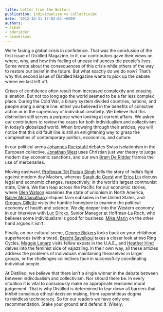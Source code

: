 ```yaml
---
title: Letter from the Editors
publication: Individualism vs Collectivism
date: '2012-10-31 17:02:03 +0000'
authors:
- sshah
- bderidder
- bsavelkoul
---
```


We’re facing a global crisis in confidence. That was the conclusion of the first issue of Distilled Magazine. In it, our contributors gave their views on where, why, and how this feeling of unease influences the people's lives. Some wrote about the consequences of this crisis while others of the way to restore our belief in the future. But what exactly do we do now? That’s why this second issue of Distilled Magazine wants to pick up the debate where we last left off.

Crises of confidence often result from increased complexity and ensuing alienation. But not too long ago the world seemed to be a far less complex place. During the Cold War, a binary system divided countries, nations, and people along a simple line: either you believed in the benefits of collective action or in the supremacy of individual creativity. We believe that this distinction still serves a purpose when looking at current affairs. We asked our contributors to review the cases for both individualism and collectivism in today’s globalized world. When browsing through their articles, you will notice that this old fault line is still an enlightening way to grasp the complexities of contemporary politics, economics, and culture.

In our political arena [Johannes Ruckstuhl](http://distilledmagazine.com/the-clockwork-island-in-the-heart-of-europe) debates Swiss isolationism in the European collective, <a href="http://distilledmagazine.com/targeting-people-or-peoples-a-christian-view" target="_blank">Jonathan West</a> uses Christian just war theory to judge modern day economic sanctions, and our own <a href="http://distilledmagazine.com/private-military-companies-and-the-modern-machiavellism" target="_blank">Bram De Ridder</a> frames the use of mercenaries.

Moving eastward, <a href="http://distilledmagazine.com/the-maoist-insurgency-in-india-and-the-prospect-of-peace" target="_blank">Professor Tej Pratap Singh</a> tells the story of India’s fight against modern day Maoism, whereas <a href="http://distilledmagazine.com/chinas-constitution-looking-for-purpose" target="_blank">Sarah de Geest</a> and <a href="http://distilledmagazine.com/state-capitalism-in-china" target="_blank">Erica Lin</a> discuss legal and economic changes, respectively, in the world’s largest communist state, China. We then leap across the Pacific for our economic stories, where <a href="http://distilledmagazine.com/e-pluribus-union/" target="_blank">Glen Watson</a> examines the state of unionism in North America,  <a href="http://distilledmagazine.com/the-animal-farm" target="_blank">Bailey McClanathan </a>critiques farm subsidies in the United States, and <a href="http://distilledmagazine.com/of-hornets-and-honeybees" target="_blank">Gregory Gillette</a> visits the humble honeybee to examine the political economy of health and science. We dig deeper into the Western economy in our interview with <a href="http://distilledmagazine.com/let-the-expert-speak-luc-dirckx-senior-manager" target="_blank">Luc Dirckx</a>, Senior Manager at Hoffman-La Roch, who believes some individualism is good for business. <a href="http://distilledmagazine.com/individualism-is-bad-for-business" target="_blank">Mike Marin</a> on the other hand argues it isn't.

Finally, on our cultural scene, <a href="http://distilledmagazine.com/superheroes-and-the-race-to-post-humanism" target="_blank">George Bickers</a> looks back on your childhood superheroes (with a twist), <a href="http://distilledmagazine.com/two-ways-to-rule-them-all" target="_blank">Brecht Savelkoul</a> takes a closer look at two Ring Cycles, <a href="http://distilledmagazine.com/where-are-you-from" target="_blank">Maggie Lenarz</a> visits fellow expats in the U.A.E., and <a href="http://distilledmagazine.com/the-finer-subtleties-of-vajazzling" target="_blank">Heather Hind</a> delves into the feminist side of vajazzling. In their own way, all these articles address the problems of individuals maintaining themselves in larger groups, or the challenges collectives face in successfully coordinating individual people.

At Distilled, we believe that there isn’t a single winner in the debate between between individualism and collectivism. Nor should there be. In every situation it is vital to consciously make an appropriate reasoned moral judgement. That is why Distilled is determined to tear down all barriers that inhibit conscious ethical decision making, from superstitious dogma to mindless technocracy. So for our readers we have only one recommendation. Stake your ground and defend it. Wisely.
